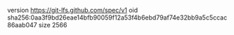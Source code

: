 version https://git-lfs.github.com/spec/v1
oid sha256:0aa3f9bd26eae14bfb90059f12a53f4b6ebd79af74e32bb9a5c5ccac86aab047
size 2566
